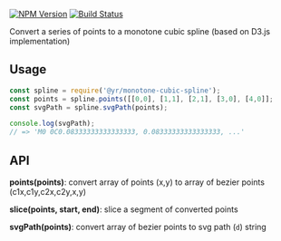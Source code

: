 [![NPM Version](https://img.shields.io/npm/v/@yr/monotone-cubic-spline.svg?style=flat)](https://npmjs.org/package/@yr/monotone-cubic-spline)
[![Build Status](https://img.shields.io/travis/YR/monotone-cubic-spline.svg?style=flat)](https://travis-ci.org/YR/monotone-cubic-spline?branch=master)

Convert a series of points to a monotone cubic spline (based on D3.js implementation)

## Usage

```js
const spline = require('@yr/monotone-cubic-spline');
const points = spline.points([[0,0], [1,1], [2,1], [3,0], [4,0]];
const svgPath = spline.svgPath(points);

console.log(svgPath);
// => 'M0 0C0.08333333333333333, 0.08333333333333333, ...'
```

## API

**points(points)**: convert array of points (x,y) to array of bezier points (c1x,c1y,c2x,c2y,x,y)

**slice(points, start, end)**: slice a segment of converted points

**svgPath(points)**: convert array of bezier points to svg path (`d`) string